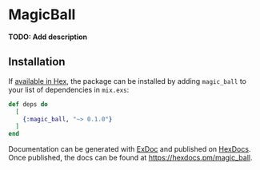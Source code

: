 # MagicBall

**TODO: Add description**

## Installation

If [available in Hex](https://hex.pm/docs/publish), the package can be installed
by adding `magic_ball` to your list of dependencies in `mix.exs`:

```elixir
def deps do
  [
    {:magic_ball, "~> 0.1.0"}
  ]
end
```

Documentation can be generated with [ExDoc](https://github.com/elixir-lang/ex_doc)
and published on [HexDocs](https://hexdocs.pm). Once published, the docs can
be found at <https://hexdocs.pm/magic_ball>.

